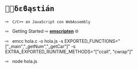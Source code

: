 
# `🧑‍💻δεϐąstián `
⇨ &ensp;`C/C++ en JavaScript con WebAssembly`

⇨ &ensp;Getting Started ⇨ **[emscripten](https://emscripten.org/docs/getting_started/downloads.html)** 🌐

⇨ &ensp;emcc hola.c -o hola.js -s EXPORTED_FUNCTIONS="["_main","_getNum","_getCar"]" -s EXTRA_EXPORTED_RUNTIME_METHODS="["ccall", "cwrap"]" 

⇨ &ensp;node hola.js






    
